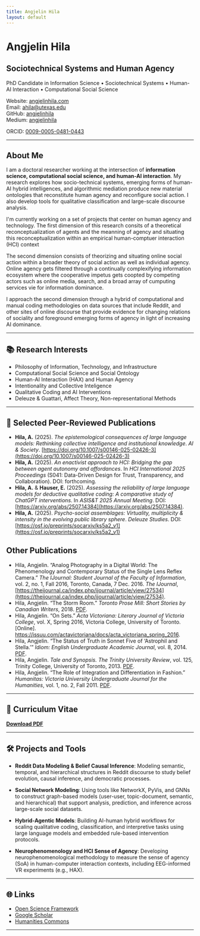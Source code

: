 ```yaml
---
title: Angjelin Hila
layout: default
---
```


# Angjelin Hila

## Sociotechnical Systems and Human Agency

PhD Candidate in Information Science • Sociotechnical Systems • Human-AI Interaction • Computational Social Science

Website: [angjelinhila.com](https://angjelinhila.com)  
Email: ahila@utexas.edu  
GitHub: [angjelinhila](https://github.com/angjelinhila)  
Medium: [angjelinhila](https://angjelinhila.medium.com/)

ORCID: [0009-0005-0481-0443](https://orcid.org/0009-0005-0481-0443)

---

## About Me

I am a doctoral researcher working at the intersection of **information science, computational social science, and human-AI interaction**. My research explores how socio-technical systems, emerging forms of human-AI hybrid intelligences, and algorithmic mediation produce new material ontologies that reconstitute human agency and reconfigure social action. I also develop tools for qualitative classification and large-scale discourse analysis.

I'm currently working on a set of projects that center on human agency and technology. The first dimension of this research consits of a theoretical reconceptualization of agents and the meanning of agency and situating this reconceptualization within an empirical human-comptuer interaction (HCI) context

The second dimension consists of theorizing and situating online social action within a broader theory of social action as well as individual agency. Online agency gets filtered through a continually complexifying information ecosystem where the cooperative impetus gets coopted by competing actors such as online media, search, and a broad array of cumputing services vie for information dominance.

I approach the second dimension through a hybrid of computational and manual coding methodologies on data sources that include Reddit, and other sites of online discourse that provide evidence for changing relations of sociality and foreground emerging forms of agency in light of increasing AI dominance.

---

## 📚 Research Interests

- Philosophy of Information, Technology, and Infrastructure
- Computational Social Science and Social Ontology
- Human-AI Interaction (HAX) and Human Agency
- Intentionality and Collective Inteligence  
- Qualitative Coding and AI Interventions  
- Deleuze & Guattari, Affect Theory, Non-representational Methods  

---

## 📝 Selected Peer-Reviewed Publications

- **Hila, A.** (2025). *The epistemological consequences of large language models: Rethinking collective intelligence and institutional knowledge*. _AI & Society_. [https://doi.org/10.1007/s00146-025-02426-3](https://doi.org/10.1007/s00146-025-02426-3)
- **Hila, A.** (2025). *An enactivist approach to HCI: Bridging the gap between agent autonomy and affordances*. In *HCI International 2025 Proceedings* (S041: Data-Driven Design for Trust, Transparency, and Collaboration). DOI: forthcoming.
- **Hila, A.** & **Hauser, E.** (2025). *Assessing the reliability of large language models for deductive qualitative coding: A comparative study of ChatGPT interventions*. In *ASIS&T 2025 Annual Meeting*. DOI: [https://arxiv.org/abs/2507.14384](https://arxiv.org/abs/2507.14384).
- **Hila, A.** (2025). *Psycho-social assemblages: Virtuality, multiplicity & intensity in the evolving public library sphere*. _Deleuze Studies_. DOI:[https://osf.io/preprints/socarxiv/ks5a2_v1](https://osf.io/preprints/socarxiv/ks5a2_v1)


## Other Publications
- Hila, Angjelin. “Analog Photography in a Digital World: The Phenomenology and Contemporary Status of the Single Lens Reflex Camera.” *The IJournal: Student Journal of the Faculty of Information*, vol. 2, no. 1, Fall 2016, Toronto, Canada, 7 Dec. 2016. *The IJournal*, [https://theijournal.ca/index.php/ijournal/article/view/27534](https://theijournal.ca/index.php/ijournal/article/view/27534).
- Hila, Angjelin. “The Storm Room.” *Toronto Prose Mill: Short Stories by Canadian Writers*, 2018. [PDF](https://torontoprosemill.wordpress.com/wp-content/uploads/2018/08/issue-2_tpm.pdf).
- Hila, Angjelin. “On Sets.” *Acta Victoriana: Literary Journal of Victoria College*, vol. X, Spring 2016, Victoria College, University of Toronto. [Online]. https://issuu.com/actavictoriana/docs/acta_victoriana_spring_2016.
- Hila, Angjelin. “The Status of Truth in Sonnet Five of ‘Astrophil and Stella.’” *Idiom: English Undergraduate Academic Journal*, vol. 8, 2014. [PDF](https://idiomjournal.wordpress.com/wp-content/uploads/2014/09/idiom-journal-2014_170714_2.pdf).
- Hila, Angjelin. *Tale and Synopsis.* *The Trinity University Review*, vol. 125, Trinity College, University of Toronto, 2013. [PDF](https://static1.squarespace.com/static/5b9b40823e2d09817ccd4c5a/t/5be9025d758d466fbb014bd0/1541997160561/CXXV1.pdf).
- Hila, Angjelin. “The Role of Integration and Differentiation in Fashion.” *Humanitas: Victoria University Undergraduate Journal for the Humanities*, vol. 1, no. 2, Fall 2011. [PDF](https://humanitasjournal.wordpress.com/wp-content/uploads/2011/09/humanitas-issue-2.pdf).




---

## 📄 Curriculum Vitae

**[Download PDF](cv/angjelin_hila_cv.pdf)**  

---

## 🛠️ Projects and Tools

- **Reddit Data Modeling & Belief Causal Inference**: Modeling semantic, temporal, and hierarchical structures in Reddit discourse to study belief evolution, causal inference, and democratic processes.

- **Social Network Modeling**: Using tools like NetworkX, PyVis, and GNNs to construct graph-based models (user-user, topic-document, semantic, and hierarchical) that support analysis, prediction, and inference across large-scale social datasets.

- **Hybrid-Agentic Models**: Building AI-human hybrid workflows for scaling qualitative coding, classification, and interpretive tasks using large language models and embedded rule-based intervention protocols.

- **Neurophenomenology and HCI Sense of Agency**: Developing neurophenomenological methodology to measure the sense of agency (SoA) in human-computer interaction contexts, including EEG-informed VR experiments (e.g., HAX).


---

## 🌐 Links

- [Open Science Framework](https://osf.io/c5ju3/files/osfstorage)  
- [Google Scholar](https://scholar.google.com/citations?user=g7u_agYAAAAJ&hl=en)
- [Humanities Commons](https://hcommons.org/)

---
